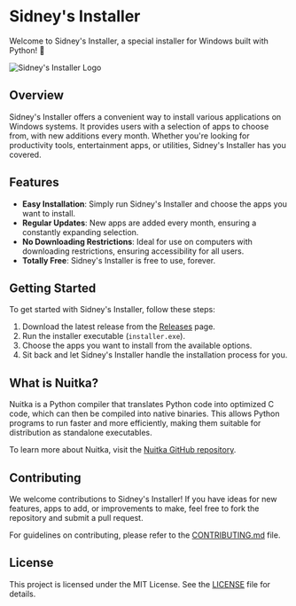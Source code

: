 # Sidney's Installer

Welcome to Sidney's Installer, a special installer for Windows built with Python! 🚀

![Sidney's Installer Logo](https://yourlogo.png)

## Overview

Sidney's Installer offers a convenient way to install various applications on Windows systems. It provides users with a selection of apps to choose from, with new additions every month. Whether you're looking for productivity tools, entertainment apps, or utilities, Sidney's Installer has you covered.

## Features

- **Easy Installation**: Simply run Sidney's Installer and choose the apps you want to install.
- **Regular Updates**: New apps are added every month, ensuring a constantly expanding selection.
- **No Downloading Restrictions**: Ideal for use on computers with downloading restrictions, ensuring accessibility for all users.
- **Totally Free**: Sidney's Installer is free to use, forever.

## Getting Started

To get started with Sidney's Installer, follow these steps:

1. Download the latest release from the [Releases](https://github.com/yourusername/sidneys-installer/releases) page.
2. Run the installer executable (`installer.exe`).
3. Choose the apps you want to install from the available options.
4. Sit back and let Sidney's Installer handle the installation process for you.

## What is Nuitka?

Nuitka is a Python compiler that translates Python code into optimized C code, which can then be compiled into native binaries. This allows Python programs to run faster and more efficiently, making them suitable for distribution as standalone executables.

To learn more about Nuitka, visit the [Nuitka GitHub repository](https://github.com/Nuitka/Nuitka).

## Contributing

We welcome contributions to Sidney's Installer! If you have ideas for new features, apps to add, or improvements to make, feel free to fork the repository and submit a pull request.

For guidelines on contributing, please refer to the [CONTRIBUTING.md](CONTRIBUTING.md) file.

## License

This project is licensed under the MIT License. See the [LICENSE](LICENSE) file for details.
